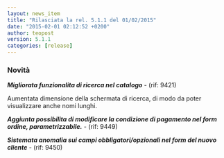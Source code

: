 ```yaml
---
layout: news_item
title: "Rilasciata la rel. 5.1.1 del 01/02/2015"
date: "2015-02-01 02:12:52 +0200"
author: teopost
version: 5.1.1
categories: [release]
---
```


### Novità

**_Migliorata funzionalita di ricerca nel catalogo_** - (rif: 9421)

Aumentata dimensione della schermata di ricerca, di modo da poter visualizzare anche nomi lunghi.

**_Aggiunta possibilita di modificare la condizione di pagamento nel form ordine, parametrizzabile._** - (rif: 9449)


**_Sistemata anomalia sui campi obbligatori/opzionali nel form del nuovo cliente_** - (rif: 9450)


[history]: /docs/history/#v5-1-1
[Upgrading]: /docs/upgrading/
